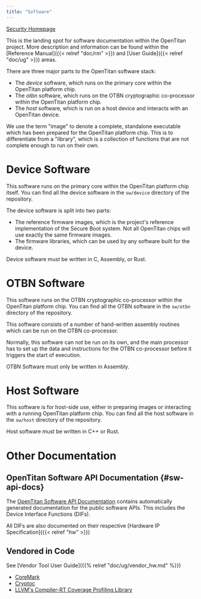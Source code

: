 ```yaml
---
title: "Software"
---
```


[Security Homepage]({{URL_ROOT}}/security/)

This is the landing spot for software documentation within the OpenTitan project.
More description and information can be found within the [Reference Manual]({{< relref "doc/rm" >}}) and [User Guide]({{< relref "doc/ug" >}}) areas.

There are three major parts to the OpenTitan software stack:

*   The _device_ software, which runs on the primary core within the OpenTitan platform chip.
*   The _otbn_ software, which runs on the OTBN cryptographic co-processor within the OpenTitan platform chip.
*   The _host_ software, which is run on a host device and interacts with an OpenTitan device.

We use the term "image" to denote a complete, standalone executable which has been prepared for the OpenTitan platform chip.
This is to differentiate from a "library", which is a collection of functions that are not complete enough to run on their own.

# Device Software

This software runs on the primary core within the OpenTitan platform chip itself.
You can find all the device software in the `sw/device` directory of the repository.

The device software is split into two parts:
*   The reference firmware images, which is the project's reference implementation of the Secure Boot system.
    Not all OpenTitan chips will use exactly the same firmware images.
*   The firmware libraries, which can be used by any software built for the device.

Device software must be written in C, Assembly, or Rust.

# OTBN Software

This software runs on the OTBN cryptographic co-processor within the OpenTitan platform chip.
You can find all the OTBN software in the `sw/otbn` directory of the repository.

This software consists of a number of hand-written assembly routines which can be run on the OTBN co-processor.

Normally, this software can not be run on its own, and the main processor has to set up the data and instructions for the OTBN co-processor before it triggers the start of execution.

OTBN Software must only be written in Assembly.

# Host Software

This software is for host-side use, either in preparing images or interacting with a running OpenTitan platform chip.
You can find all the host software in the `sw/host` directory of the repository.

Host software must be written in C++ or Rust.

# Other Documentation

## OpenTitan Software API Documentation {#sw-api-docs}

The [OpenTitan Software API Documentation](/sw/apis/) contains automatically generated documentation for the public software APIs.
This includes the Device Interface Functions (DIFs).

All DIFs are also documented on their respective [Hardware IP Specification]({{< relref "hw" >}})

## Vendored in Code

See [Vendor Tool User Guide]({{% relref "doc/ug/vendor_hw.md" %}})

* [CoreMark](https://github.com/eembc/coremark)
* [Cryptoc](https://chromium.googlesource.com/chromiumos/third_party/cryptoc/)
* [LLVM's Compiler-RT Coverage Profiling Library](https://github.com/llvm/llvm-project/tree/master/compiler-rt)
